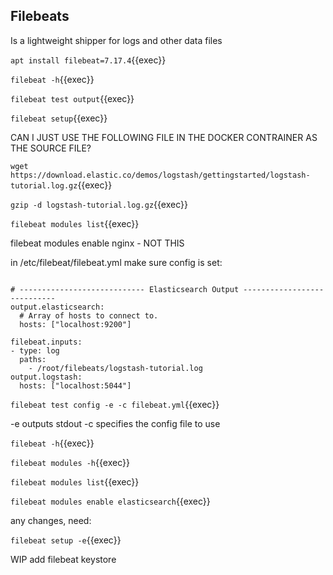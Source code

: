 ## Filebeats

Is a lightweight shipper for logs and other data files

`apt install filebeat=7.17.4`{{exec}}

`filebeat -h`{{exec}}

`filebeat test output`{{exec}}

`filebeat setup`{{exec}}

CAN I JUST USE THE FOLLOWING FILE IN THE DOCKER CONTRAINER AS THE SOURCE FILE?

`wget https://download.elastic.co/demos/logstash/gettingstarted/logstash-tutorial.log.gz`{{exec}}

`gzip -d logstash-tutorial.log.gz`{{exec}}


`filebeat modules list`{{exec}}

filebeat modules enable nginx  - NOT THIS

in /etc/filebeat/filebeat.yml  make sure config is set:

```

# ---------------------------- Elasticsearch Output ----------------------------
output.elasticsearch:
  # Array of hosts to connect to.
  hosts: ["localhost:9200"]

filebeat.inputs:
- type: log
  paths:
    - /root/filebeats/logstash-tutorial.log 
output.logstash:
  hosts: ["localhost:5044"]
```

`filebeat test config -e -c filebeat.yml`{{exec}}

-e outputs stdout
-c specifies the config file to use


`filebeat -h`{{exec}}


`filebeat modules -h`{{exec}}

`filebeat modules list`{{exec}}

`filebeat modules enable elasticsearch`{{exec}}

any changes, need:

`filebeat setup -e`{{exec}}

WIP add filebeat keystore




